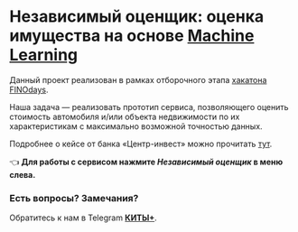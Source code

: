 # **Независимый оценщик: оценка имущества на основе [Machine Learning](https://www.google.com/search?q=%D0%BC%D0%B0%D1%88%D0%B8%D0%BD%D0%BD%D0%BE%D0%B5+%D0%BE%D0%B1%D1%83%D1%87%D0%B5%D0%BD%D0%B8%D0%B5&oq=%D0%BC%D0%B0%D1%88%D0%B8%D0%BD%D0%BD%D0%BE%D0%B5+%D0%BE%D0%B1%D1%83%D1%87%D0%B5%D0%BD%D0%B8%D0%B5&aqs=chrome..69i57j69i61j69i60j69i61.4881j0j7&sourceid=chrome&ie=UTF-8)**

Данный проект реализован в рамках отборочного этапа [хакатона FINOdays](https://finodays.com/).

Наша задача — реализовать прототип сервиса, позволяющего оценить стоимость автомобиля и/или объекта недвижимости по
их характеристикам с максимально возможной точностью данных.

Подробнее о кейсе от банка «Центр-инвест» можно прочитать [тут](https://drive.google.com/file/d/1metRELtTwwBrK4iEA0uZDNnV9jcEkyrh/view).

👈 **Для работы с сервисом нажмите _Независимый оценщик_ в меню слева.**

### Есть вопросы? Замечания?

Обратитесь к нам в Telegram [**КИТЫ+**]().
